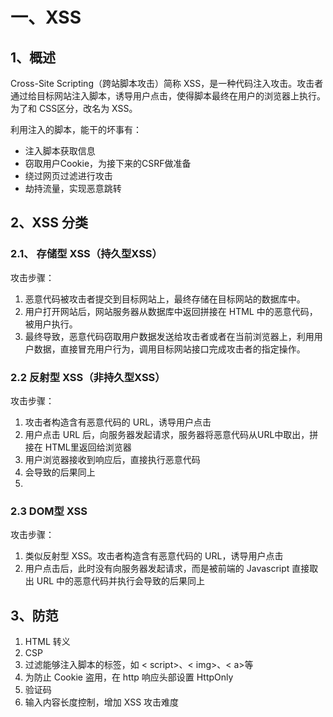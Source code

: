 # 一、XSS

## 1、概述
Cross-Site Scripting（跨站脚本攻击）简称 XSS，是一种代码注入攻击。攻击者通过给目标网站注入脚本，诱导用户点击，使得脚本最终在用户的浏览器上执行。为了和 CSS区分，改名为 XSS。

利用注入的脚本，能干的坏事有：

- 注入脚本获取信息
- 窃取用户Cookie，为接下来的CSRF做准备
- 绕过网页过滤进行攻击
- 劫持流量，实现恶意跳转


## 2、XSS 分类
### 2.1、 存储型 XSS（持久型XSS）

攻击步骤：

1. 恶意代码被攻击者提交到目标网站上，最终存储在目标网站的数据库中。
2. 用户打开网站后，网站服务器从数据库中返回拼接在 HTML 中的恶意代码，被用户执行。
3. 最终导致，恶意代码窃取用户数据发送给攻击者或者在当前浏览器上，利用用户数据，直接冒充用户行为，调用目标网站接口完成攻击者的指定操作。


### 2.2 反射型 XSS（非持久型XSS）

攻击步骤：

1. 攻击者构造含有恶意代码的 URL，诱导用户点击
2. 用户点击 URL 后，向服务器发起请求，服务器将恶意代码从URL中取出，拼接在 HTML里返回给浏览器
3. 用户浏览器接收到响应后，直接执行恶意代码
4. 会导致的后果同上
5. 
### 2.3 DOM型 XSS

攻击步骤：

1. 类似反射型 XSS。攻击者构造含有恶意代码的 URL，诱导用户点击
2. 用户点击后，此时没有向服务器发起请求，而是被前端的 Javascript 直接取出 URL 中的恶意代码并执行会导致的后果同上

## 3、防范
1. HTML 转义
2. CSP
3. 过滤能够注入脚本的标签，如 < script>、< img>、< a>等
4. 为防止 Cookie 盗用，在 http 响应头部设置 HttpOnly
5. 验证码
6. 输入内容长度控制，增加 XSS 攻击难度


